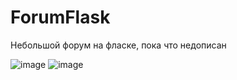 # ForumFlask
Небольшой форум на фласке, пока что недописан

![image](https://user-images.githubusercontent.com/118122990/233170107-b3453bd0-a475-42bd-a8d7-cd0de9273783.png)
![image](https://user-images.githubusercontent.com/118122990/233170575-bb20d687-61b5-433c-b12a-6b3c488a6cbc.png)
